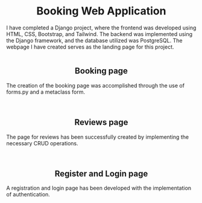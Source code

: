 
<h1 align="center">Booking Web Application</h1>
<p>I have completed a Django project, where the frontend was developed using HTML, CSS, Bootstrap, and Tailwind. The backend was implemented using the Django framework, and the database utilized was PostgreSQL. The webpage I have created serves as the landing page for this project.</p>
<img src="https://dl.dropboxusercontent.com/scl/fi/4y2f3h4i58ww269mbjh7x/landing-page-1.png?rlkey=2p8ur6rjdaw3awgc5v2c9fel2&dl=0"  alt="">
<h2 align="center">Booking page</h2>
<p>The creation of the booking page was accomplished through the use of forms.py and a metaclass form.</p>
<img src="https://dl.dropboxusercontent.com/scl/fi/c949kcswefoc6ifjfytgf/booking-page.png?rlkey=bvp3bskuv3m82sfq9218b4l21&dl=0"  alt="">
<img src="https://dl.dropboxusercontent.com/scl/fi/k966a12reetch29fbqgoj/booking-confirm.png?rlkey=gaf3a7w5sl0ahftm8aj35fymf&dl=0"  alt="">
<h2 align="center">Reviews page</h2>
<p>The page for reviews has been successfully created by implementing the necessary CRUD operations.</p>
<img src="https://dl.dropboxusercontent.com/scl/fi/vw0pghe7jx1489b9ckzvp/reviews-page.png?rlkey=mnc65qjwad136lzzahv8rs2w3&dl=0"  alt="">
<img src="https://dl.dropboxusercontent.com/scl/fi/l7xia0f9uwdpwg04glapg/reviews-page-1.png?rlkey=65h11z35vdisqv5iqh27bzhh3&dl=0"  alt="">
<h2 align="center">Register and Login page</h2>
<p>A registration and login page has been developed with the implementation of authentication.</p>
<img src="https://dl.dropboxusercontent.com/scl/fi/vomafhjckb0ctmfw7jlbw/register-page.png?rlkey=agptei03khv0k7tja9g8pr2am&dl=0"  alt="">
<img src="https://dl.dropboxusercontent.com/scl/fi/298os7tbwce9zndannbrt/login-page.png?rlkey=qwv9g60o54a3fr1el5mi7sx97&dl=0"  alt="">
